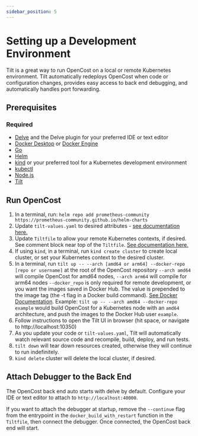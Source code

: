 ```yaml
---
sidebar_position: 5
---
```


# Setting up a Development Environment

Tilt is a great way to run OpenCost on a local or remote Kubernetes environment. Tilt automatically redeploys OpenCost when code or configuration changes, provides easy access to back end debugging, and automatically handles port forwarding.

## Prerequisites

### Required
- [Delve](https://github.com/go-delve/delve/) and the Delve plugin for your preferred IDE or text editor
- [Docker Desktop](https://www.docker.com/products/docker-desktop/) or [Docker Engine](https://docs.docker.com/engine/)
- [Go](https://go.dev/)
- [Helm](https://helm.sh/)
- [kind](https://kind.sigs.k8s.io/) or your preferred tool for a Kubernetes development environment
- [kubectl](https://kubernetes.io/docs/reference/kubectl/)
- [Node.js](https://nodejs.org/en)
- [Tilt](https://tilt.dev)

## Run OpenCost
1. In a terminal, run: `helm repo add prometheus-community https://prometheus-community.github.io/helm-charts`
2. Update `tilt-values.yaml` to desired attributes - [see documentation here.](https://github.com/opencost/opencost-helm-chart/blob/main/charts/opencost/README.md)
3. Update `Tiltfile` to allow your remote Kubernetes contexts, if desired. See comment block near top of the `Tiltfile`. [See documentation here.](https://docs.tilt.dev/api#api.allow_k8s_contexts)
4. If using `kind`, in a terminal, run `kind create cluster` to create local cluster, or set your Kubernetes context to the desired cluster.
5. In a terminal, run `tilt up -- --arch [amd64 or arm64] --docker-repo [repo or username]` at the root of the OpenCost repository
        `--arch amd64` will compile OpenCost for amd64 nodes, `--arch arm64` will compile for arm64 nodes
        `--docker_repo` is only required for remote development, or you want the images saved in Docker Hub. The value is prepended to the image tag (the -t flag in a Docker build command). [See Docker Documentation](https://docs.docker.com/engine/reference/commandline/build/#tag).
        Example: `tilt up -- --arch amd64 --docker-repo example` would build OpenCost for a Kubernetes node with an `amd64` architecture, and push the images to the Docker Hub user `example`.
6. Follow instructions to open the Tilt UI in browser (hit space, or navigate to http://localhost:10350)
7. As you update your code or `tilt-values.yaml`, Tilt will automatically watch relevant source code and recompile, build, deploy, and run tests.
8. `tilt down` will tear down resources created, otherwise they will continue to run indefinitely.
9. `kind delete` cluster will delete the local cluster, if desired.

## Attach Debugger to the Back End
The OpenCost back end auto starts with delve by default. Configure your IDE or text editor to attach to `http://localhost:40000`.

If you want to attach the debugger at startup, remove the `--continue` flag from the entrypoint in the `docker_build_with_restart` function in the `Tiltfile`, then connect the debugger. Once connected, the OpenCost back end will start. 